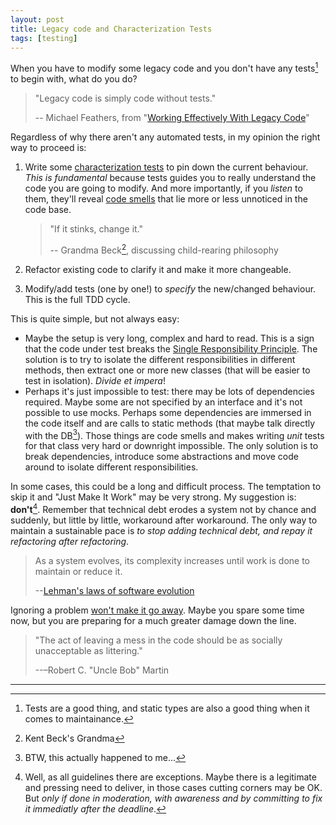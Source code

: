 ```yaml
---
layout: post
title: Legacy code and Characterization Tests
tags: [testing]
---
```


When you have to modify some legacy code and you don't have any tests[^1] to begin with, what do you do? 

> "Legacy code is simply code without tests."
>
> -- Michael Feathers, from "[Working Effectively With Legacy Code](https://www.amazon.com/Working-Effectively-Legacy-Michael-Feathers/dp/0131177052)"

Regardless of why there aren't any automated tests, in my opinion the right way to proceed is:

1. Write some [characterization tests](https://en.wikipedia.org/wiki/Characterization_test) to pin down the current behaviour. *This is fundamental* because tests guides you to really understand the code you are going to modify. And more importantly, if you *listen* to them, they'll reveal [code smells](https://en.wikipedia.org/wiki/Code_smell) that lie more or less unnoticed in the code base.

	> "If it stinks, change it."
	>
	> -- Grandma Beck[^2], discussing child-rearing philosophy

2. Refactor existing code to clarify it and make it more changeable.
3. Modify/add tests (one by one!) to *specify* the new/changed behaviour. This is the full TDD cycle.

This is quite simple, but not always easy:

* Maybe the setup is very long, complex and hard to read. This is a sign that the code under test breaks the [Single Responsibility Principle](https://en.wikipedia.org/wiki/Single_responsibility_principle). The solution is to try to isolate the different responsibilities in different methods, then extract one or more new classes (that will be easier to test in isolation). *Divide et impera*!
* Perhaps it's just impossible to test: there may be lots of dependencies required. Maybe some are not specified by an interface and it's not possible to use mocks. Perhaps some dependencies are immersed in the code itself and are calls to static methods (that maybe talk directly with the DB[^3]). Those things are code smells and makes writing *unit* tests for that class very hard or downright impossible. The only solution is to break dependencies, introduce some abstractions and move code around to isolate different responsibilities.

In some cases, this could be a long and difficult process. The temptation to skip it and "Just Make It Work" may be very strong. My suggestion is: **don't**[^4]. Remember that technical debt erodes a system not by chance and suddenly, but little by little, workaround after workaround. The only way to maintain a sustainable pace is *to stop adding technical debt, and repay it refactoring after refactoring*.

> As a system evolves, its complexity increases until work is done to maintain or reduce it.
>
> --[Lehman's laws of software evolution](https://en.wikipedia.org/wiki/Lehman's_laws_of_software_evolution)

Ignoring a problem [won't make it go away](https://www.bonkersworld.net/all-engineers-are-the-same/). Maybe you spare some time now, but you are preparing for a much greater damage down the line.

> "The act of leaving a mess in the code should be as socially unacceptable as littering."
>
> --–Robert C. "Uncle Bob" Martin

---

[^1]: Tests are a good thing, and static types are also a good thing when it comes to maintainance.
[^2]: Kent Beck's Grandma
[^3]: BTW, this actually happened to me...
[^4]: Well, as all guidelines there are exceptions. Maybe there is a legitimate and pressing need to deliver, in those cases cutting corners may be OK. But *only if done in moderation, with awareness and by committing to fix it immediatly after the deadline*.